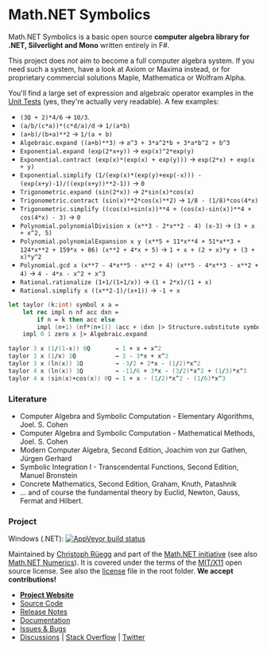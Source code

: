 Math.NET Symbolics
==================

Math.NET Symbolics is a basic open source **computer algebra library for .NET, Silverlight and Mono** written entirely in F#.

This project does *not* aim to become a full computer algebra system. If you need such a system, have a look at Axiom or Maxima instead, or for proprietary commercial solutions Maple, Mathematica or Wolfram Alpha.

You'll find a large set of expression and algebraic operator examples in the [Unit Tests](src/Symbolics.Tests/Tests.fs) (yes, they're actually very readable). A few examples:

* `(3Q + 2)*4/6` → `10/3`.
* `(a/b/(c*a))*(c*d/a)/d` → `1/(a*b)`
* `(a+b)/(b+a)**2` → `1/(a + b)`
* `Algebraic.expand ((a+b)**3)` → `a^3 + 3*a^2*b + 3*a*b^2 + b^3`
* `Exponential.expand (exp(2*x+y))` → `exp(x)^2*exp(y)`
* `Exponential.contract (exp(x)*(exp(x) + exp(y)))` → `exp(2*x) + exp(x + y)`
* `Exponential.simplify (1/(exp(x)*(exp(y)+exp(-x))) - (exp(x+y)-1)/((exp(x+y))**2-1))` → `0`
* `Trigonometric.expand (sin(2*x))` → `2*sin(x)*cos(x)`
* `Trigonometric.contract (sin(x)**2*cos(x)**2)` → `1/8 - (1/8)*cos(4*x)`
* `Trigonometric.simplify ((cos(x)+sin(x))**4 + (cos(x)-sin(x))**4 + cos(4*x) - 3)` → `0`
* `Polynomial.polynomialDivision x (x**3 - 2*x**2 - 4) (x-3)` → `(3 + x + x^2, 5)`
* `Polynomial.polynomialExpansion x y (x**5 + 11*x**4 + 51*x**3 + 124*x**2 + 159*x + 86) (x**2 + 4*x + 5)` → `1 + x + (2 + x)*y + (3 + x)*y^2`
* `Polynomial.gcd x (x**7 - 4*x**5 - x**2 + 4) (x**5 - 4*x**3 - x**2 + 4)` → `4 - 4*x - x^2 + x^3`
* `Rational.rationalize (1+1/(1+1/x))` → `(1 + 2*x)/(1 + x)`
* `Rational.simplify x ((x**2-1)/(x+1))` → `-1 + x`

```fsharp
let taylor (k:int) symbol x a =
    let rec impl n nf acc dxn =
        if n = k then acc else
        impl (n+1) (nf*(n+1)) (acc + (dxn |> Structure.substitute symbol a)/nf*(symbol-a)**n) (Calculus.differentiate symbol dxn)
    impl 0 1 zero x |> Algebraic.expand

taylor 3 x (1/(1-x)) 0Q       → 1 + x + x^2
taylor 3 x (1/x) 1Q           → 3 - 3*x + x^2
taylor 3 x (ln(x)) 1Q         → -3/2 + 2*x - (1/2)*x^2
taylor 4 x (ln(x)) 1Q         → -11/6 + 3*x - (3/2)*x^2 + (1/3)*x^3
taylor 4 x (sin(x)+cos(x)) 0Q → 1 + x - (1/2)*x^2 - (1/6)*x^3
```

### Literature

* Computer Algebra and Symbolic Computation - Elementary Algorithms, Joel. S. Cohen
* Computer Algebra and Symbolic Computation - Mathematical Methods, Joel. S. Cohen
* Modern Computer Algebra, Second Edition, Joachim von zur Gathen, Jürgen Gerhard
* Symbolic Integration I - Transcendental Functions, Second Edition, Manuel Bronstein
* Concrete Mathematics, Second Edition, Graham, Knuth, Patashnik
* ... and of course the fundamental theory by Euclid, Newton, Gauss, Fermat and Hilbert.

### Project

Windows (.NET): [![AppVeyor build status](https://ci.appveyor.com/api/projects/status/6u71stf85qudifvv/branch/master)](https://ci.appveyor.com/project/cdrnet/mathnet-symbolics)

Maintained by [Christoph Rüegg](https://christoph.ruegg.name/) and part of the [Math.NET initiative](https://www.mathdotnet.com) (see also [Math.NET Numerics](https://numerics.mathdotnet.com/)). It is covered under the terms of the [MIT/X11](https://mathnetnumerics.codeplex.com/license) open source license. See also the [license](LICENSE.md) file in the root folder. **We accept contributions!**

* [**Project Website**](https://symbolics.mathdotnet.com/)
* [Source Code](https://github.com/mathnet/mathnet-symbolics)
* [Release Notes](https://symbolics.mathdotnet.com/ReleaseNotes.html)
* [Documentation](https://symbolics.mathdotnet.com/)
* [Issues & Bugs](https://github.com/mathnet/mathnet-symbolics/issues)
* [Discussions](https://discuss.mathdotnet.com/c/symbolics) | [Stack Overflow](https://stackoverflow.com/questions/tagged/mathdotnet) | [Twitter](https://twitter.com/MathDotNet)
